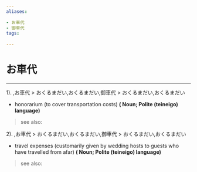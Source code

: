 ```yaml
---
aliases:
    
- お車代
- 御車代
tags:
    
---
```


# お車代
---
1).
,お車代 > おくるまだい,おくるまだい,御車代 > おくるまだい,おくるまだい

- honorarium (to cover transportation costs)
**( Noun; Polite (teineigo) language)**
> see also: 
            
2).
,お車代 > おくるまだい,おくるまだい,御車代 > おくるまだい,おくるまだい

- travel expenses (customarily given by wedding hosts to guests who have travelled from afar)
**( Noun; Polite (teineigo) language)**
> see also: 
            